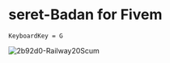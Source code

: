 # seret-Badan for Fivem

```[DragBodyKey]
KeyboardKey = G
```

![2b92d0-Railway20Scum](https://user-images.githubusercontent.com/78085865/128968775-a9e0bbd7-7d86-4ea0-8b60-7ba75258596e.png)
